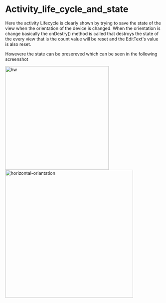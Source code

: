 # Activity_life_cycle_and_state

Here the activity Lifecycle is clearly shown by trying to save the state of the view when the orientation of the device is changed.
When the orientation is change basically the onDestry() method is called that destroys the state of the every view that is the count value 
will be reset and the EditText's value is also reset. 

Howevere the state can be presereved which can be seen in the following screenshot



<img width="332" alt="hw" src="https://user-images.githubusercontent.com/50906104/170837046-aa3fe28c-7daa-4b29-98a2-45da3f080930.png">



<img width="410" alt="horizontal-oriantation" src="https://user-images.githubusercontent.com/50906104/170837050-71892f62-c2a7-410a-a7ce-9ed93f006377.png">

